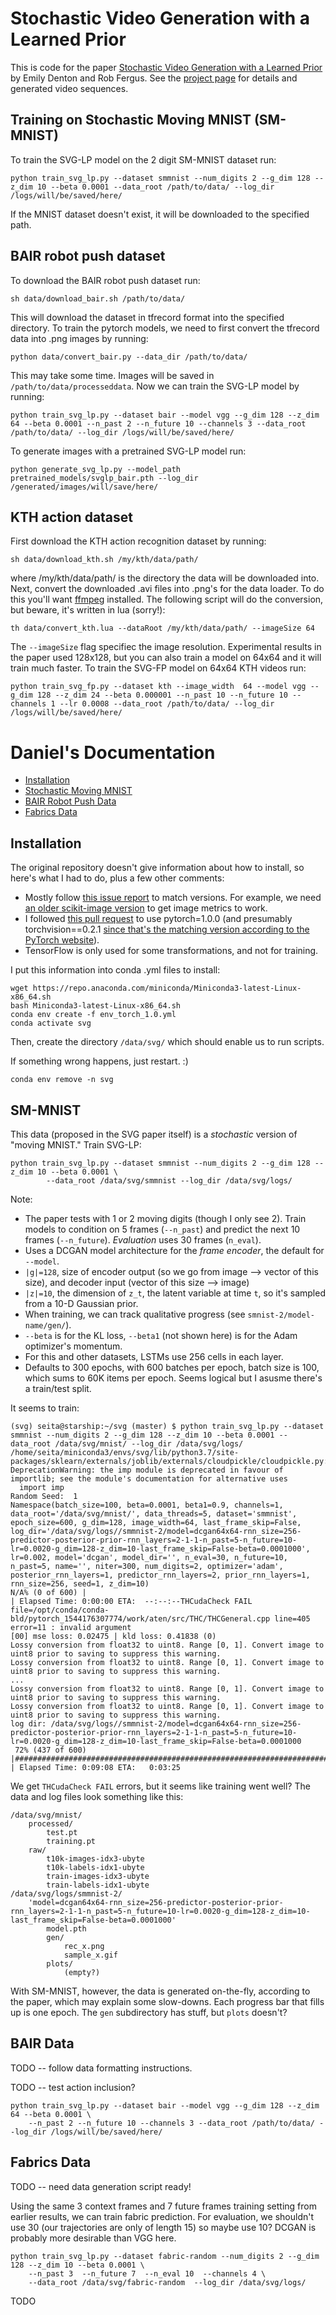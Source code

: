 # Stochastic Video Generation with a Learned Prior

This is code for the paper [Stochastic Video Generation with a Learned Prior](https://arxiv.org/abs/1802.07687) by Emily Denton and Rob Fergus. See the [project page](https://sites.google.com/view/svglp/) for details and generated video sequences.

##  Training on Stochastic Moving MNIST (SM-MNIST)
To train the SVG-LP model on the 2 digit SM-MNIST dataset run:
```
python train_svg_lp.py --dataset smmnist --num_digits 2 --g_dim 128 --z_dim 10 --beta 0.0001 --data_root /path/to/data/ --log_dir /logs/will/be/saved/here/
```
If the MNIST dataset doesn't exist, it will be downloaded to the specified path.

## BAIR robot push dataset
To download the BAIR robot push dataset run:
```
sh data/download_bair.sh /path/to/data/
```
This will download the dataset in tfrecord format into the specified directory. To train the pytorch models, we need to first convert the tfrecord data into .png images by running:
```
python data/convert_bair.py --data_dir /path/to/data/
```
This may take some time. Images will be saved in ```/path/to/data/processeddata```.
Now we can train the SVG-LP model by running:
```
python train_svg_lp.py --dataset bair --model vgg --g_dim 128 --z_dim 64 --beta 0.0001 --n_past 2 --n_future 10 --channels 3 --data_root /path/to/data/ --log_dir /logs/will/be/saved/here/
```

To generate images with a pretrained SVG-LP model run:
```
python generate_svg_lp.py --model_path pretrained_models/svglp_bair.pth --log_dir /generated/images/will/save/here/
```


## KTH action dataset
First download the KTH action recognition dataset by running:
```
sh data/download_kth.sh /my/kth/data/path/
```
where /my/kth/data/path/ is the directory the data will be downloaded into. Next, convert the downloaded .avi files into .png's for the data loader. To do this you'll want [ffmpeg](https://ffmpeg.org/) installed. The following script will do the conversion, but beware, it's written in lua (sorry!):
```
th data/convert_kth.lua --dataRoot /my/kth/data/path/ --imageSize 64
```
The ```--imageSize``` flag specifiec the image resolution. Experimental results in the paper used 128x128, but you can also train a model on 64x64 and it will train much faster.
To train the SVG-FP model on 64x64 KTH videos run:
```
python train_svg_fp.py --dataset kth --image_width  64 --model vgg --g_dim 128 --z_dim 24 --beta 0.000001 --n_past 10 --n_future 10 --channels 1 --lr 0.0008 --data_root /path/to/data/ --log_dir /logs/will/be/saved/here/
```

# Daniel's Documentation

- [Installation](#installation)
- [Stochastic Moving MNIST](#sm-mnist)
- [BAIR Robot Push Data](#bair-data)
- [Fabrics Data](#fabrics-data)

## Installation

The original repository doesn't give information about how to install, so
here's what I had to do, plus a few other comments:

- Mostly follow [this issue report][4] to match versions. For example, we need
  [an older scikit-image version][2] to get image metrics to work.
- I followed [this pull request][1] to use pytorch=1.0.0 (and presumably
  torchvision==0.2.1 [since that's the matching version according to the
  PyTorch website][3]).
- TensorFlow is only used for some transformations, and not for training.

I put this information into conda .yml files to install:

```
wget https://repo.anaconda.com/miniconda/Miniconda3-latest-Linux-x86_64.sh
bash Miniconda3-latest-Linux-x86_64.sh
conda env create -f env_torch_1.0.yml
conda activate svg
```

Then, create the directory `/data/svg/` which should enable us to run scripts.

If something wrong happens, just restart. :)

```
conda env remove -n svg
```

## SM-MNIST

This data (proposed in the SVG paper itself) is a *stochastic* version of
"moving MNIST." Train SVG-LP:

```
python train_svg_lp.py --dataset smmnist --num_digits 2 --g_dim 128 --z_dim 10 --beta 0.0001 \
        --data_root /data/svg/smmnist --log_dir /data/svg/logs/
```

Note:

- The paper tests with 1 or 2 moving digits (though I only see 2). Train models
  to condition on 5 frames (`--n_past`) and predict the next 10 frames
  (`--n_future`). *Evaluation* uses 30 frames (`n_eval`).
- Uses a DCGAN model architecture for the *frame encoder*, the default for `--model`.
- `|g|=128`, size of encoder output (so we go from image --> vector of this
  size), and decoder input (vector of this size --> image)
- `|z|=10`, the dimension of `z_t`, the latent variable at time `t`, so it's
  sampled from a 10-D Gaussian prior.
- When training, we can track qualitative progress (see `smnist-2/model-name/gen/`).
- `--beta` is for the KL loss, `--beta1` (not shown here) is for the Adam
  optimizer's momentum.
- For this and other datasets, LSTMs use 256 cells in each layer.
- Defaults to 300 epochs, with 600 batches per epoch, batch size is 100, which
  sums to 60K items per epoch. Seems logical but I asusme there's a train/test
  split.

It seems to train:

```
(svg) seita@starship:~/svg (master) $ python train_svg_lp.py --dataset smmnist --num_digits 2 --g_dim 128 --z_dim 10 --beta 0.0001 --data_root /data/svg/mnist/ --log_dir /data/svg/logs/
/home/seita/miniconda3/envs/svg/lib/python3.7/site-packages/sklearn/externals/joblib/externals/cloudpickle/cloudpickle.py:47: DeprecationWarning: the imp module is deprecated in favour of importlib; see the module's documentation for alternative uses
  import imp
Random Seed:  1
Namespace(batch_size=100, beta=0.0001, beta1=0.9, channels=1, data_root='/data/svg/mnist/', data_threads=5, dataset='smmnist', epoch_size=600, g_dim=128, image_width=64, last_frame_skip=False, log_dir='/data/svg/logs//smmnist-2/model=dcgan64x64-rnn_size=256-predictor-posterior-prior-rnn_layers=2-1-1-n_past=5-n_future=10-lr=0.0020-g_dim=128-z_dim=10-last_frame_skip=False-beta=0.0001000', lr=0.002, model='dcgan', model_dir='', n_eval=30, n_future=10, n_past=5, name='', niter=300, num_digits=2, optimizer='adam', posterior_rnn_layers=1, predictor_rnn_layers=2, prior_rnn_layers=1, rnn_size=256, seed=1, z_dim=10)
N/A% (0 of 600) |                                                                                                                                            | Elapsed Time: 0:00:00 ETA:  --:--:--THCudaCheck FAIL file=/opt/conda/conda-bld/pytorch_1544176307774/work/aten/src/THC/THCGeneral.cpp line=405 error=11 : invalid argument
[00] mse loss: 0.02475 | kld loss: 0.41838 (0)
Lossy conversion from float32 to uint8. Range [0, 1]. Convert image to uint8 prior to saving to suppress this warning.
Lossy conversion from float32 to uint8. Range [0, 1]. Convert image to uint8 prior to saving to suppress this warning.
...
Lossy conversion from float32 to uint8. Range [0, 1]. Convert image to uint8 prior to saving to suppress this warning.
Lossy conversion from float32 to uint8. Range [0, 1]. Convert image to uint8 prior to saving to suppress this warning.
log dir: /data/svg/logs//smmnist-2/model=dcgan64x64-rnn_size=256-predictor-posterior-prior-rnn_layers=2-1-1-n_past=5-n_future=10-lr=0.0020-g_dim=128-z_dim=10-last_frame_skip=False-beta=0.0001000
 72% (437 of 600) |####################################################################################################                                      | Elapsed Time: 0:09:08 ETA:   0:03:25
```

We get `THCudaCheck FAIL` errors, but it seems like training went well?  The
data and log files look something like this:

```
/data/svg/mnist/
    processed/
        test.pt
        training.pt
    raw/
        t10k-images-idx3-ubyte
        t10k-labels-idx1-ubyte
        train-images-idx3-ubyte
        train-labels-idx1-ubyte
/data/svg/logs/smmnist-2/
    'model=dcgan64x64-rnn_size=256-predictor-posterior-prior-rnn_layers=2-1-1-n_past=5-n_future=10-lr=0.0020-g_dim=128-z_dim=10-last_frame_skip=False-beta=0.0001000'
        model.pth
        gen/
            rec_x.png
            sample_x.gif
        plots/
            (empty?)
```

With SM-MNIST, however, the data is generated on-the-fly, according to the
paper, which may explain some slow-downs. Each progress bar that fills up is
one epoch. The `gen` subdirectory has stuff, but `plots` doesn't?


## BAIR Data

TODO -- follow data formatting instructions.

TODO -- test action inclusion?

```
python train_svg_lp.py --dataset bair --model vgg --g_dim 128 --z_dim 64 --beta 0.0001 \
    --n_past 2 --n_future 10 --channels 3 --data_root /path/to/data/ --log_dir /logs/will/be/saved/here/
```


## Fabrics Data

TODO -- need data generation script ready!

Using the same 3 context frames and 7 future frames training setting from
earlier results, we can train fabric prediction. For evaluation, we shouldn't
use 30 (our trajectories are only of length 15) so maybe use 10? DCGAN is
probably more desirable than VGG here.

```
python train_svg_lp.py --dataset fabric-random --num_digits 2 --g_dim 128 --z_dim 10 --beta 0.0001 \
    --n_past 3  --n_future 7  --n_eval 10  --channels 4 \
    --data_root /data/svg/fabric-random  --log_dir /data/svg/logs/
```

TODO


[1]:https://github.com/edenton/svg/pull/6
[2]:https://stackoverflow.com/questions/55178229/importerror-cannot-import-name-structural-similarity-error
[3]:https://pytorch.org/get-started/previous-versions/
[4]:https://github.com/edenton/svg/issues/10
